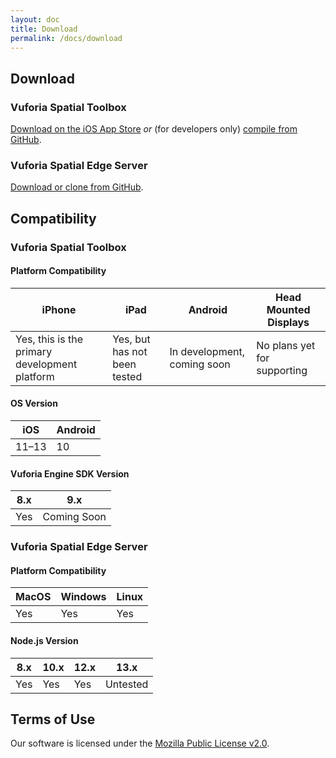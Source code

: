```yaml
---
layout: doc
title: Download
permalink: /docs/download
---
```


## Download

### Vuforia Spatial Toolbox

[Download on the iOS App Store](#todo-add-this-link) *or* (for developers only)
[compile from GitHub](https://github.com/ptcrealitylab/vuforia-spatial-toolbox-ios).

### Vuforia Spatial Edge Server

[Download or clone from GitHub](https://github.com/ptcrealitylab/vuforia-spatial-edge-server).

## Compatibility

### Vuforia Spatial Toolbox

#### Platform Compatibility

|iPhone|iPad|Android|Head Mounted Displays|
|---|---|---|---|
|Yes, this is the primary development platform|Yes, but has not been tested|In development, coming soon|No plans yet for supporting|

#### OS Version

|iOS|Android|
|---|---|
|11–13|10|

#### Vuforia Engine SDK Version

|8.x|9.x|
|---|---|
|Yes|Coming Soon|

### Vuforia Spatial Edge Server

#### Platform Compatibility

|MacOS|Windows|Linux|
|---|---|---|
|Yes|Yes|Yes|

#### Node.js Version

|8.x|10.x|12.x|13.x|
|---|---|---|---|
|Yes|Yes|Yes|Untested|

## Terms of Use

Our software is licensed under the
[Mozilla Public License v2.0](https://www.mozilla.org/en-US/MPL/2.0/).
